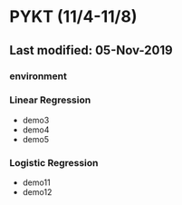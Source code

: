 # PYKT (11/4-11/8)
## Last modified: 05-Nov-2019

### environment

### Linear Regression
* demo3
* demo4
* demo5

### Logistic Regression

* demo11
* demo12